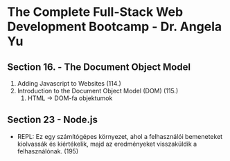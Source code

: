 # The Complete Full-Stack Web Development Bootcamp - Dr. Angela Yu

## Section 16. - The Document Object Model

1. Adding Javascript to Websites (114.)
2. Introduction to the Document Object Model (DOM) (115.)
   1. HTML -> DOM-fa objektumok

## Section 23 - Node.js

- REPL: Ez egy számítógépes környezet, ahol a felhasználói bemeneteket kiolvassák és kiértékelik, majd az eredményeket visszaküldik a felhasználónak. (195)
